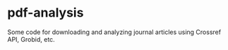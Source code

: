 # pdf-analysis
Some code for downloading and analyzing journal articles using Crossref API, Grobid, etc.
